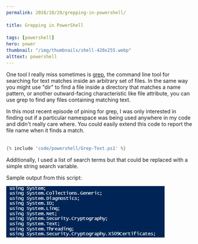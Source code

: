 ```yaml
---
permalink: 2018/10/28/grepping-in-powershell/

title: Grepping in PowerShell

tags: [powershell]
hero: power
thumbnail: "/img/thumbnails/shell-420x255.webp"
alttext: powershell
---
```


One tool I really miss sometimes is <a href="http://man7.org/linux/man-pages/man1/grep.1.html">grep</a>, the command line tool for searching for text matches inside an arbitrary set of files. In the same way you might use
"dir" to find a file inside a directory that matches a name pattern, or another outward-facing characteristic like file attribute, you can use grep to find any files
containing matching text.

In this most recent episode of pining for grep, I was only interested in finding out if a particular namespace was being used anywhere in my code
and didn't really care where. You could easily extend this code to report the file name when it finds a match.

```powershell

{% include 'code/powershell/Grep-Text.ps1' %}

```

Additionally, I used a list of search terms but that could be replaced with a simple string search variable.

Sample output from this script:

<img src="/img/posts/grepping-in-powershell/grepping-in-powershell.webp" alt="grep" class="u-max-full-width" />
